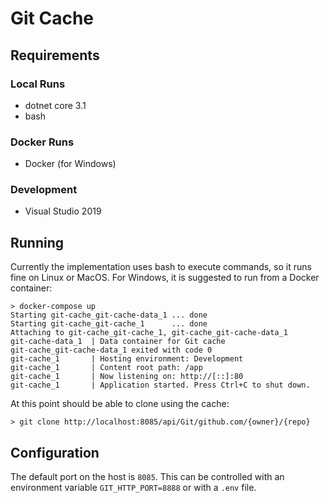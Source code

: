 # Git Cache

## Requirements

### Local Runs

- dotnet core 3.1
- bash

### Docker Runs

- Docker (for Windows)

### Development

- Visual Studio 2019


## Running

Currently the implementation uses bash to execute commands, so it
runs fine on Linux or MacOS. For Windows, it is suggested to run
from a Docker container:

```batch
> docker-compose up
Starting git-cache_git-cache-data_1 ... done
Starting git-cache_git-cache_1      ... done
Attaching to git-cache_git-cache_1, git-cache_git-cache-data_1
git-cache-data_1  | Data container for Git cache
git-cache_git-cache-data_1 exited with code 0
git-cache_1       | Hosting environment: Development
git-cache_1       | Content root path: /app
git-cache_1       | Now listening on: http://[::]:80
git-cache_1       | Application started. Press Ctrl+C to shut down.
```

At this point should be able to clone using the cache:

```batch
> git clone http://localhost:8085/api/Git/github.com/{owner}/{repo}
```

## Configuration

The default port on the host is `8085`. This can be controlled with
an environment variable `GIT_HTTP_PORT=8888` or with a `.env` file.